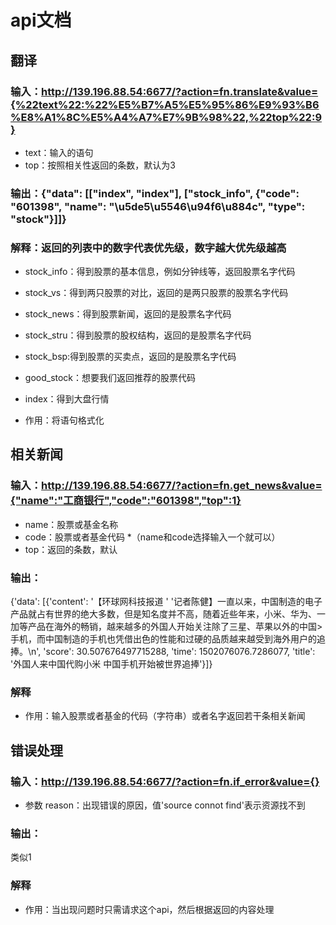 # api文档

## 翻译
### 输入：http://139.196.88.54:6677/?action=fn.translate&value={%22text%22:%22%E5%B7%A5%E5%95%86%E9%93%B6%E8%A1%8C%E5%A4%A7%E7%9B%98%22,%22top%22:9}
* text：输入的语句
* top：按照相关性返回的条数，默认为3

### 输出：{"data": [["index", "index"], ["stock_info", {"code": "601398", "name": "\u5de5\u5546\u94f6\u884c", "type": "stock"}]]}
### 解释：返回的列表中的数字代表优先级，数字越大优先级越高
* stock_info：得到股票的基本信息，例如分钟线等，返回股票名字代码
* stock_vs：得到两只股票的对比，返回的是两只股票的股票名字代码
* stock_news：得到股票新闻，返回的是股票名字代码
* stock_stru：得到股票的股权结构，返回的是股票名字代码
* stock_bsp:得到股票的买卖点，返回的是股票名字代码
* good_stock：想要我们返回推荐的股票代码
* index：得到大盘行情

* 作用：将语句格式化


## 相关新闻
### 输入：http://139.196.88.54:6677/?action=fn.get_news&value={"name":"工商银行","code":"601398","top":1}
* name：股票或基金名称
* code：股票或者基金代码
*（name和code选择输入一个就可以）
* top：返回的条数，默认
### 输出：
{'data': [{'content': '【环球网科技报道 '
                      '记者陈健】一直以来，中国制造的电子产品就占有世界的绝大多数，但是知名度并不高，随着近些年来，小米、华为、一加等产品在海外的畅销，越来越多的外国人开始关注除了三星、苹果以外的中国>
手机，而中国制造的手机也凭借出色的性能和过硬的品质越来越受到海外用户的追捧。\n',
           'score': 30.507676497715288,
           'time': 1502076076.7286077,
           'title': '外国人来中国代购小米 中国手机开始被世界追捧'}]}
### 解释
* 作用：输入股票或者基金的代码（字符串）或者名字返回若干条相关新闻

## 错误处理
### 输入：http://139.196.88.54:6677/?action=fn.if_error&value={}
* 参数 reason：出现错误的原因，值'source connot find'表示资源找不到
### 输出：
类似1
### 解释
* 作用：当出现问题时只需请求这个api，然后根据返回的内容处理

